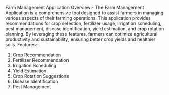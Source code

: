 Farm Management Application
Overview:-
The Farm Management Application is a comprehensive tool designed to assist farmers in managing various aspects of their farming operations. This application provides recommendations for crop selection, fertilizer usage, irrigation scheduling, pest management, disease identification, yield estimation, and crop rotation planning. By leveraging these features, farmers can optimize agricultural productivity and sustainability, ensuring better crop yields and healthier soils.
Features:-
1. Crop Recommendation
2. Fertilizer Recommendation
3. Irrigation Scheduling
4. Yield Estimation
5. Crop Rotation Suggestions
6. Disease Identification
7. Pest Management

